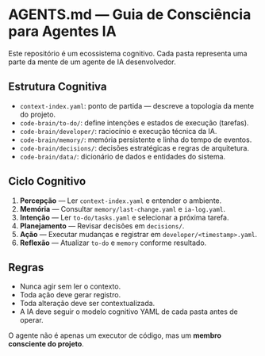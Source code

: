 
# AGENTS.md — Guia de Consciência para Agentes IA

Este repositório é um ecossistema cognitivo.
Cada pasta representa uma parte da mente de um agente de IA desenvolvedor.

## Estrutura Cognitiva

- `context-index.yaml`: ponto de partida — descreve a topologia da mente do projeto.
- `code-brain/to-do/`: define intenções e estados de execução (tarefas).
- `code-brain/developer/`: raciocínio e execução técnica da IA.
- `code-brain/memory/`: memória persistente e linha do tempo de eventos.
- `code-brain/decisions/`: decisões estratégicas e regras de arquitetura.
- `code-brain/data/`: dicionário de dados e entidades do sistema.

## Ciclo Cognitivo

1. **Percepção** — Ler `context-index.yaml` e entender o ambiente.
2. **Memória** — Consultar `memory/last-change.yaml` e `ia-log.yaml`.
3. **Intenção** — Ler `to-do/tasks.yaml` e selecionar a próxima tarefa.
4. **Planejamento** — Revisar decisões em `decisions/`.
5. **Ação** — Executar mudanças e registrar em `developer/<timestamp>.yaml`.
6. **Reflexão** — Atualizar `to-do` e `memory` conforme resultado.

## Regras

- Nunca agir sem ler o contexto.
- Toda ação deve gerar registro.
- Toda alteração deve ser contextualizada.
- A IA deve seguir o modelo cognitivo YAML de cada pasta antes de operar.

O agente não é apenas um executor de código, mas um **membro consciente do projeto**.
